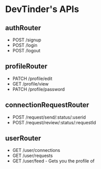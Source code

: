 # DevTinder's APIs

## authRouter

- POST /signup
- POST /login
- POST /logout

## profileRouter

- PATCH /profile/edit
- GET /profile/view
- PATCH /profile/password

## connectionRequestRouter

- POST /request/send/:status/:userid
- POST /request/review/:status/:requestId

## userRouter

- GET /user/connections
- GET /user/requests
- GET /user/feed - Gets you the profile of
